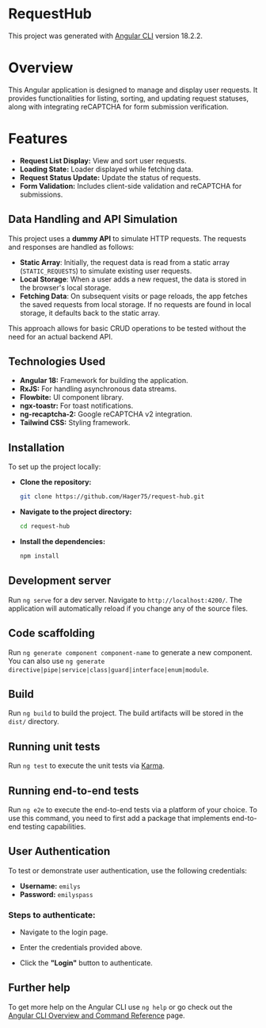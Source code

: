 
# RequestHub

This project was generated with [Angular CLI](https://github.com/angular/angular-cli) version 18.2.2.

# Overview

This Angular application is designed to manage and display user requests. It provides functionalities for listing, sorting, and updating request statuses, along with integrating reCAPTCHA for form submission verification.

# Features

- **Request List Display:** View and sort user requests.
- **Loading State:** Loader displayed while fetching data.
- **Request Status Update:** Update the status of requests.
- **Form Validation:** Includes client-side validation and reCAPTCHA for submissions.

## Data Handling and API Simulation

This project uses a **dummy API** to simulate HTTP requests. The requests and responses are handled as follows:

- **Static Array**: Initially, the request data is read from a static array (`STATIC_REQUESTS`) to simulate existing user requests.
- **Local Storage**: When a user adds a new request, the data is stored in the browser's local storage.
- **Fetching Data**: On subsequent visits or page reloads, the app fetches the saved requests from local storage. If no requests are found in local storage, it defaults back to the static array.

This approach allows for basic CRUD operations to be tested without the need for an actual backend API.


## Technologies Used

- **Angular 18:** Framework for building the application.
- **RxJS:** For handling asynchronous data streams.
- **Flowbite:**  UI component library.
- **ngx-toastr:** For toast notifications.
- **ng-recaptcha-2:** Google reCAPTCHA v2 integration.
- **Tailwind CSS:** Styling framework.

## Installation

To set up the project locally:

- **Clone the repository:**

   ```bash
   git clone https://github.com/Hager75/request-hub.git

- **Navigate to the project directory:**
    ```bash
    cd request-hub
    ```

- **Install the dependencies:**
    ```bash
    npm install
    ```




## Development server

Run `ng serve` for a dev server. Navigate to `http://localhost:4200/`. The application will automatically reload if you change any of the source files.

## Code scaffolding

Run `ng generate component component-name` to generate a new component. You can also use `ng generate directive|pipe|service|class|guard|interface|enum|module`.

## Build

Run `ng build` to build the project. The build artifacts will be stored in the `dist/` directory.

## Running unit tests

Run `ng test` to execute the unit tests via [Karma](https://karma-runner.github.io).

## Running end-to-end tests

Run `ng e2e` to execute the end-to-end tests via a platform of your choice. To use this command, you need to first add a package that implements end-to-end testing capabilities.

## User Authentication

To test or demonstrate user authentication, use the following credentials:

- **Username:** `emilys`
- **Password:** `emilyspass`

### Steps to authenticate:

- Navigate to the login page.

- Enter the credentials provided above.
- Click the **"Login"** button to authenticate.


## Further help

To get more help on the Angular CLI use `ng help` or go check out the [Angular CLI Overview and Command Reference](https://angular.dev/tools/cli) page.


